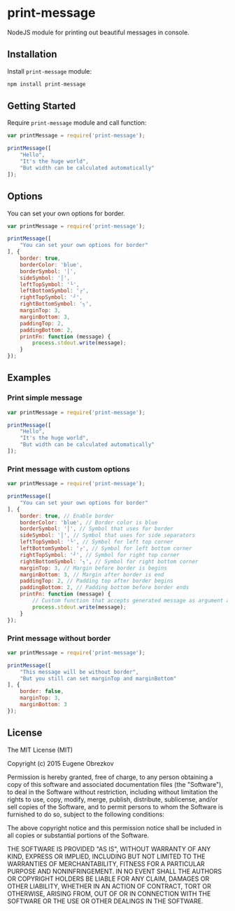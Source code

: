 # print-message

NodeJS module for printing out beautiful messages in console.

## Installation

Install `print-message` module:

```bash
npm install print-message
```

## Getting Started

Require `print-message` module and call function:

```javascript
var printMessage = require('print-message');

printMessage([
    "Hello",
    "It's the huge world",
    "But width can be calculated automatically"
]);
```

## Options

You can set your own options for border.

```javascript
var printMessage = require('print-message');

printMessage([
    "You can set your own options for border"
], {
    border: true,
    borderColor: 'blue',
    borderSymbol: '│',
    sideSymbol: '│',
    leftTopSymbol: '└',
    leftBottomSymbol: '┌',
    rightTopSymbol: '┘',
    rightBottomSymbol: '┐',
    marginTop: 3,
    marginBottom: 3,
    paddingTop: 2,
    paddingBottom: 2,
    printFn: function (message) {
        process.stdout.write(message);
    }
});
```

## Examples

### Print simple message

```javascript
var printMessage = require('print-message');

printMessage([
    "Hello",
    "It's the huge world",
    "But width can be calculated automatically"
]);
```

### Print message with custom options

```javascript
var printMessage = require('print-message');

printMessage([
    "You can set your own options for border"
], {
    border: true, // Enable border
    borderColor: 'blue', // Border color is blue
    borderSymbol: '│', // Symbol that uses for border
    sideSymbol: '│', // Symbol that uses for side separators
    leftTopSymbol: '└', // Symbol for left top corner
    leftBottomSymbol: '┌', // Symbol for left bottom corner
    rightTopSymbol: '┘', // Symbol for right top corner
    rightBottomSymbol: '┐', // Symbol for right bottom corner
    marginTop: 3, // Margin before border is begins
    marginBottom: 3, // Margin after border is end
    paddingTop: 2, // Padding top after border begins
    paddingBottom: 2, // Padding bottom before border ends
    printFn: function (message) {
        // Custom function that accepts generated message as argument and print it
        process.stdout.write(message);
    }
});
```

### Print message without border

```javascript
var printMessage = require('print-message');

printMessage([
    "This message will be without border",
    "But you still can set marginTop and marginBottom"
], {
    border: false,
    marginTop: 3,
    marginBottom: 3
});
```

## License

The MIT License (MIT)

Copyright (c) 2015 Eugene Obrezkov

Permission is hereby granted, free of charge, to any person obtaining a copy
of this software and associated documentation files (the "Software"), to deal
in the Software without restriction, including without limitation the rights
to use, copy, modify, merge, publish, distribute, sublicense, and/or sell
copies of the Software, and to permit persons to whom the Software is
furnished to do so, subject to the following conditions:

The above copyright notice and this permission notice shall be included in all
copies or substantial portions of the Software.

THE SOFTWARE IS PROVIDED "AS IS", WITHOUT WARRANTY OF ANY KIND, EXPRESS OR
IMPLIED, INCLUDING BUT NOT LIMITED TO THE WARRANTIES OF MERCHANTABILITY,
FITNESS FOR A PARTICULAR PURPOSE AND NONINFRINGEMENT. IN NO EVENT SHALL THE
AUTHORS OR COPYRIGHT HOLDERS BE LIABLE FOR ANY CLAIM, DAMAGES OR OTHER
LIABILITY, WHETHER IN AN ACTION OF CONTRACT, TORT OR OTHERWISE, ARISING FROM,
OUT OF OR IN CONNECTION WITH THE SOFTWARE OR THE USE OR OTHER DEALINGS IN THE
SOFTWARE.
